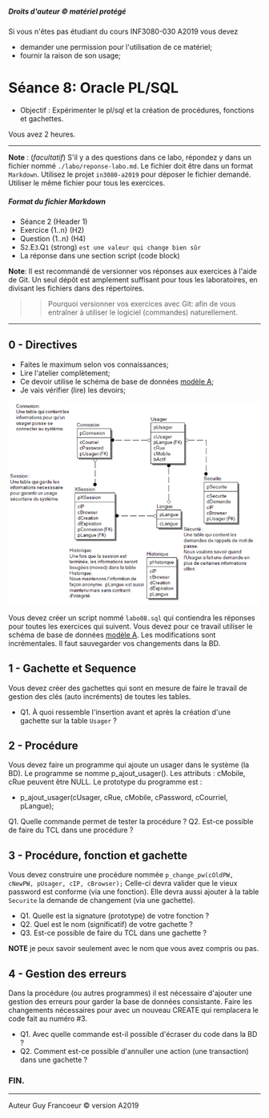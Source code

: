 ##### Droits d'auteur :copyright: matériel protégé 
 Si vous n'êtes pas étudiant du cours INF3080-030 A2019 vous devez 
 - demander une permission pour l'utilisation de ce matériel;
 - fournir la raison de son usage;

# Séance 8: Oracle PL/SQL

- Objectif : Expérimenter le pl/sql et la création de procédures, fonctions et gachettes.

Vous avez 2 heures.
   
----
**Note** : (_facultatif_) S'il y a des questions dans ce labo, répondez y dans un fichier nommé
`./labo/reponse-labo.md`.  Le fichier doit être dans un format `Markdown`. Utilisez le projet
`in3080-a2019` pour déposer le fichier demandé. Utiliser le même fichier pour tous les exercices.

##### Format du fichier Markdown
 + Séance 2 (Header 1)
 + Exercice {1..n} (H2)
 + Question {1..n} (H4)
 + S`2`.E`3`.Q`1` (strong) `est une valeur qui change bien sûr`
 + La réponse dans une section script (code block)

**Note**: Il est recommandé de versionner vos réponses aux exercices à l'aide
de Git. Un seul dépôt est amplement suffisant pour tous les laboratoires, en
divisant les fichiers dans des répertoires.

 > > Pourquoi versionner vos exercices avec Git: afin de
vous entraîner à utiliser le logiciel (commandes) naturellement.

----

## 0 - Directives

+ Faites le maximum selon vos connaissances;
+ Lire l'atelier complètement;
+ Ce devoir utilise le schéma de base de données [modèle A](./modele_labo.png);
+ Je vais vérifier (lire) les devoirs;

![modèle A](./modele_labo.png)

Vous devez créer un script  nommé `labo08.sql` qui contiendra les réponses pour toutes les exercices qui suivent.
Vous devez pour ce travail utiliser le schéma de base de données [modèle A](./modele_labo.png). Les modifications sont
incrémentales. Il faut sauvegarder vos changements dans la BD.


## 1 - Gachette et Sequence

Vous devez créer des gachettes qui sont en mesure de faire le travail de gestion des clés (auto incréments) de toutes les tables.  

+ Q1. À quoi ressemble l'insertion avant et après la création d'une gachette sur la table `Usager` ?  

## 2 - Procédure

Vous devez faire un programme qui ajoute un usager dans le système (la BD).  Le programme se nomme p_ajout_usager(). Les attributs : cMobile, cRue peuvent être NULL. Le prototype du programme est :

+ p_ajout_usager(cUsager, cRue, cMobile, cPassword, cCourriel, pLangue);

Q1. Quelle commande permet de tester la procédure ?
Q2. Est-ce possible de faire du TCL dans une procédure ?

## 3 - Procédure, fonction et gachette

Vous devez construire une procédure nommée `p_change_pw(cOldPW, cNewPW, pUsager, cIP, cBrowser);`  Celle-ci devra valider que le vieux
password est conforme (via une fonction).  Elle devra aussi ajouter à la table `Securite` la demande de changement (via une gachette).

+ Q1. Quelle est la signature (prototype) de votre fonction ?
+ Q2. Quel est le nom (significatif) de votre gachette ?
+ Q3. Est-ce possible de faire du TCL dans une gachette ?

**NOTE** je peux savoir seulement avec le nom que vous avez compris ou pas.

## 4 - Gestion des erreurs

Dans la procédure (ou autres programmes) il est nécessaire d'ajouter une gestion des erreurs pour garder la base de données consistante.
Faire les changements nécessaires pour avec un nouveau CREATE qui remplacera le code fait au numéro #3.

+ Q1. Avec quelle commande est-il possible d'écraser du code dans la BD ?
+ Q2. Comment est-ce possible d'annuller une action (une transaction) dans une gachette ?

### FIN.

---

Auteur Guy Francoeur :copyright: version A2019
